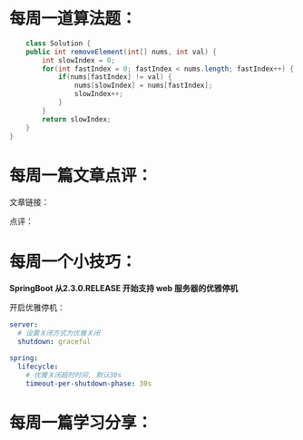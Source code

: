 # 每周一道算法题：
```java
    class Solution {
    public int removeElement(int[] nums, int val) {
        int slowIndex = 0;
        for(int fastIndex = 0; fastIndex < nums.length; fastIndex++) {
            if(nums[fastIndex] != val) {
                nums[slowIndex] = nums[fastIndex];
                slowIndex++;
            }
        }
        return slowIndex;
    }
}
```
# 每周一篇文章点评：
文章链接： </br>

点评：
# 每周一个小技巧：
**SpringBoot 从2.3.0.RELEASE 开始支持 web 服务器的优雅停机** </br>

开启优雅停机：
```yaml
server:
  # 设置关闭方式为优雅关闭
  shutdown: graceful

spring:
  lifecycle:
    # 优雅关闭超时时间, 默认30s
    timeout-per-shutdown-phase: 30s
```

# 每周一篇学习分享：

